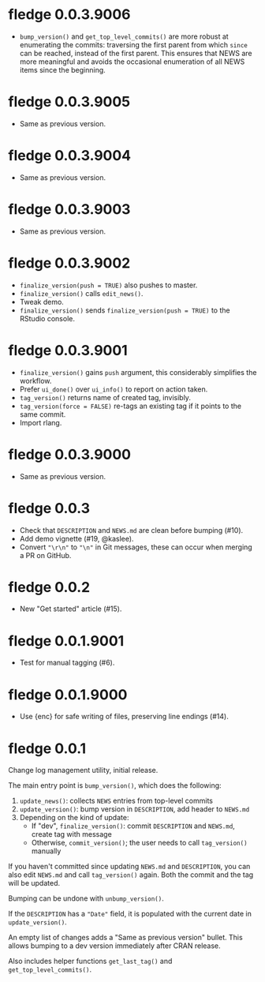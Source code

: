 # fledge 0.0.3.9006

- `bump_version()` and `get_top_level_commits()` are more robust at enumerating the commits: traversing the first parent from which `since` can be reached, instead of the first parent. This ensures that NEWS are more meaningful and avoids the occasional enumeration of all NEWS items since the beginning.


# fledge 0.0.3.9005

- Same as previous version.


# fledge 0.0.3.9004

- Same as previous version.


# fledge 0.0.3.9003

- Same as previous version.


# fledge 0.0.3.9002

- `finalize_version(push = TRUE)` also pushes to master.
- `finalize_version()` calls `edit_news()`.
- Tweak demo.
- `finalize_version()` sends `finalize_version(push = TRUE)` to the RStudio console.


# fledge 0.0.3.9001

- `finalize_version()` gains `push` argument, this considerably simplifies the workflow.
- Prefer `ui_done()` over `ui_info()` to report on action taken.
- `tag_version()` returns name of created tag, invisibly.
- `tag_version(force = FALSE)` re-tags an existing tag if it points to the same commit.
- Import rlang.


# fledge 0.0.3.9000

- Same as previous version.


# fledge 0.0.3

- Check that `DESCRIPTION` and `NEWS.md` are clean before bumping (#10).
- Add demo vignette (#19, @kaslee).
- Convert `"\r\n"` to `"\n"` in Git messages, these can occur when merging a PR on GitHub.


# fledge 0.0.2

- New "Get started" article (#15).


# fledge 0.0.1.9001

- Test for manual tagging (#6).


# fledge 0.0.1.9000

- Use {enc} for safe writing of files, preserving line endings (#14).


# fledge 0.0.1

Change log management utility, initial release.

The main entry point is `bump_version()`, which does the following:

1.  `update_news()`: collects `NEWS` entries from top-level commits
2.  `update_version()`: bump version in `DESCRIPTION`, add header to `NEWS.md`
3.  Depending on the kind of update:
    - If "dev", `finalize_version()`: commit `DESCRIPTION` and `NEWS.md`, create tag with message
    - Otherwise, `commit_version()`; the user needs to call `tag_version()` manually

If you haven't committed since updating `NEWS.md` and `DESCRIPTION`, you can also edit `NEWS.md` and call `tag_version()` again.
Both the commit and the tag will be updated.

Bumping can be undone with `unbump_version()`.

If the `DESCRIPTION` has a `"Date"` field, it is populated with the current date in `update_version()`.

An empty list of changes adds a "Same as previous version" bullet.
This allows bumping to a dev version immediately after CRAN release.

Also includes helper functions `get_last_tag()` and `get_top_level_commits()`.
